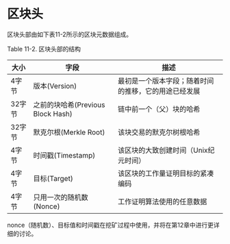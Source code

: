 # 区块头

 区块头部由如下表11-2所示的区块元数据组成。&#x20;

Table 11-2. 区块头部的结构

| 大小   | 字段                          | 描述                         |
| ---- | --------------------------- | -------------------------- |
| 4字节  | 版本(Version)                 | 最初是一个版本字段；随着时间的推移，它的用途已经发展 |
| 32字节 | 之前的块哈希(Previous Block Hash) | 链中前一个（父）块的哈希               |
| 32字节 | 默克尔根(Merkle Root)           | 该块交易的默克尔树根哈希               |
| 4字节  | 时间戳(Timestamp)              | 该区块的大致创建时间（Unix纪元时间）       |
| 4字节  | 目标(Target)                  | 该区块的工作量证明目标的紧凑编码           |
| 4字节  | 只用一次的随机数 (Nonce)            | 工作证明算法使用的任意数据              |

nonce（随机数）、目标值和时间戳在挖矿过程中使用，并将在第12章中进行更详细的讨论。
